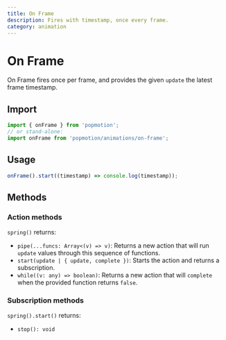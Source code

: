 ```yaml
---
title: On Frame
description: Fires with timestamp, once every frame.
category: animation
---
```


# On Frame

On Frame fires once per frame, and provides the given `update` the latest frame timestamp.

## Import

```javascript
import { onFrame } from 'popmotion';
// or stand-alone:
import onFrame from 'popmotion/animations/on-frame';
```

## Usage

```javascript
onFrame().start((timestamp) => console.log(timestamp));
```

## Methods

### Action methods

`spring()` returns:

- `pipe(...funcs: Array<(v) => v)`: Returns a new action that will run `update` values through this sequence of functions.
- `start(update | { update, complete })`: Starts the action and returns a subscription.
- `while((v: any) => boolean)`: Returns a new action that will `complete` when the provided function returns `false`.


### Subscription methods

`spring().start()` returns:

- `stop(): void`
